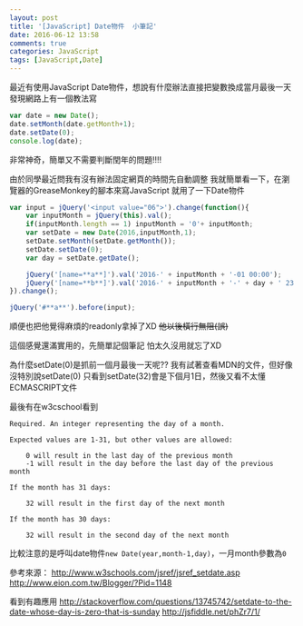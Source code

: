 ```yaml
---
layout: post
title: '[JavaScript] Date物件  小筆記'
date: 2016-06-12 13:58
comments: true
categories: JavaScript
tags: [JavaScript,Date]
---
```

最近有使用JavaScript Date物件，想說有什麼辦法直接把變數換成當月最後一天
發現網路上有一個教法寫
```javascript javascript
var date = new Date();
date.setMonth(date.getMonth+1);
date.setDate(0);
console.log(date);
```

非常神奇，簡單又不需要判斷閏年的問題!!!!
<!--more-->



由於同學最近問我有沒有辦法固定網頁的時間先自動調整
我就簡單看一下，在瀏覽器的GreaseMonkey的腳本來寫JavaScript
就用了一下Date物件
```js
var input = jQuery('<input value="06">').change(function(){
	var inputMonth = jQuery(this).val();
	if(inputMonth.length == 1) inputMonth = '0'+ inputMonth;
	var setDate = new Date(2016,inputMonth,1);
	setDate.setMonth(setDate.getMonth());
	setDate.setDate(0);
	var day = setDate.getDate();

	jQuery('[name=**a**]').val('2016-' + inputMonth + '-01 00:00');
	jQuery('[name=**b**]').val('2016-' + inputMonth + '-' + day + ' 23:59');
}).change();

jQuery('#**a**').before(input);
```

順便也把他覺得麻煩的readonly拿掉了XD
~~他以後橫行無阻(誤)~~

這個感覺還滿實用的，先簡單記個筆記
怕太久沒用就忘了XD

為什麼setDate(0)是抓前一個月最後一天呢??
我有試著查看MDN的文件，但好像沒特別說setDate(0)
只看到setDate(32)會是下個月1日，然後又看不太懂ECMASCRIPT文件

最後有在w3cschool看到
```
Required. An integer representing the day of a month.

Expected values are 1-31, but other values are allowed:

    0 will result in the last day of the previous month
    -1 will result in the day before the last day of the previous month

If the month has 31 days:

    32 will result in the first day of the next month

If the month has 30 days:

    32 will result in the second day of the next month

```

比較注意的是呼叫date物件`new Date(year,month-1,day)`，一月month參數為`0`


參考來源：
http://www.w3schools.com/jsref/jsref_setdate.asp
http://www.eion.com.tw/Blogger/?Pid=1148

看到有趣應用
http://stackoverflow.com/questions/13745742/setdate-to-the-date-whose-day-is-zero-that-is-sunday
http://jsfiddle.net/phZr7/1/
